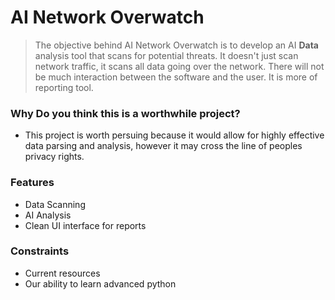 # AI Network Overwatch
> The objective behind AI Network Overwatch is to develop an AI **Data** analysis tool that scans for potential threats. It doesn't just scan network traffic, it scans all data going over the network. There will not be much interaction between the software and the user. It is more of reporting tool.
### Why Do you think this is a worthwhile project?
- This project is worth persuing because it would allow for highly effective data parsing and analysis, however it may cross the line of peoples privacy rights. 
### Features
- Data Scanning
- AI Analysis
- Clean UI interface for reports

### Constraints
- Current resources
- Our ability to learn advanced python

